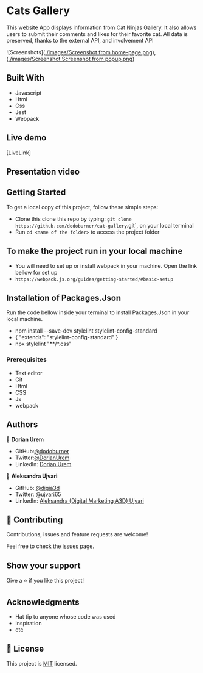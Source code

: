 # Cats Gallery

 This website App displays information from Cat Ninjas Gallery. It also allows users to submit their comments and likes for their favorite cat. All data is preserved, thanks to the external API, and involvement API

![Screenshots]([./images/Screenshot from home-page.png](https://github.com/dodoburner/cat-gallery/blob/dev/src/images/Screenshot%20from%20home-page.png)),
                 ([./images/Screenshot Screenshot from popup.png](https://github.com/dodoburner/cat-gallery/blob/dev/src/images/Screenshot%20from%20popup.png))
## Built With
- Javascript
- Html
- Css
- Jest
- Webpack

## Live demo
[LiveLink]

## Presentation video

## Getting Started
To get a local copy of this project, follow these simple steps:
- Clone this clone this repo by typing: `git clone https://github.com/dodoburner/cat-gallery`.git`, on your local terminal
- Run `cd <name of the folder>` to access the project folder

## To make the project run in your local machine
- You will need to set up or install webpack in your machine. Open the link bellow for set up
- `https://webpack.js.org/guides/getting-started/#basic-setup`

## Installation of Packages.Json
 Run the code bellow inside your terminal to install Packages.Json in your local machine.
- npm install --save-dev stylelint stylelint-config-standard
- {
  "extends": "stylelint-config-standard"
}
- npx stylelint "**/*.css"


### Prerequisites
- Text editor
- Git
- Html
- CSS
- Js
- webpack

## Authors

👤 **Dorian Urem**  
- GitHub:[@dodoburner](https://github.com/dodoburner)
- Twitter:[@DorianUrem](https://twitter.com/DorianUrem)
- LinkedIn: [Dorian Urem](https://www.linkedin.com/in/dorian-urem-252baa237/)


👤 **Aleksandra Ujvari**
- GitHub: [@digia3d](https://github.com/digia3d)
- Twitter: [@ujvari65](https://twitter.com/ujvari65)
- LinkedIn: [Aleksandra (Digital Marketing A3D) Ujvari](https://www.linkedin.com/in/aleksandra-ujvari-85235a210/)

## 🤝 Contributing

Contributions, issues and feature requests are welcome!

Feel free to check the [issues page]().

## Show your support

Give a ⭐️ if you like this project!

## Acknowledgments

- Hat tip to anyone whose code was used
- Inspiration
- etc

## 📝 License

This project is [MIT](./MIT.md) licensed.
